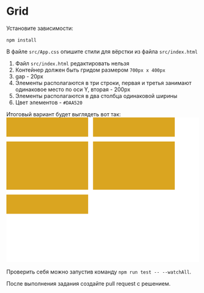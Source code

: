# Grid

Установите зависимости:

```
npm install
```

В файле `src/App.css` опишите стили для вёрстки из файла `src/index.html`

1. Файл `src/index.html` редактировать нельзя
2. Контейнер должен быть гридом размером `700px x 400px`
3. gap - 20px
4. Элементы располагаются в три строки, первая и третья занимают одинаковое место по оси Y, вторая - 200px
5. Элементы располагаются в два столбца одинаковой ширины
6. Цвет элементов - `#DAA520`

Итоговый вариант будет выглядеть вот так: ![](./src/__image_snapshots__/app-test-ts-grid-рисуется-нужное-изображение-1-snap.png)

Проверить себя можно запустив команду `npm run test -- --watchAll`.

После выполнения задания создайте pull request с решением.
